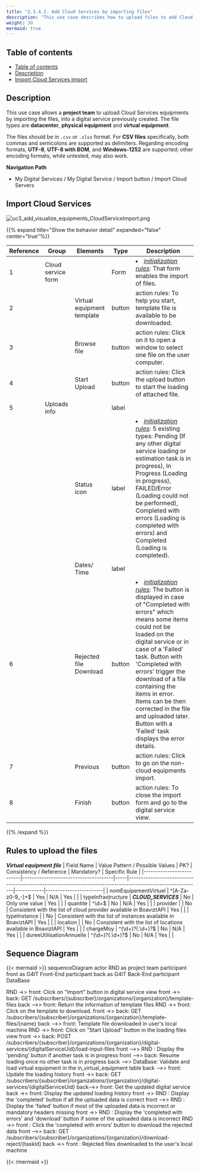 ```yaml
---
title: "2.3.4.2. Add Cloud Services by importing files"
description: "This use case describes how to upload files to add Cloud Service equipments to a digital service"
weight: 30
mermaid: true
---
```


## Table of contents

-   [Table of contents](#table-of-contents)
-   [Description](#description)
-   [Import Cloud Services import](#import-cloud-services)

## Description

This use case allows a **project team** to upload Cloud Services equipments by importing the files, into a digital service previously created.
The file types are **datacenter**, **physical equipment** and **virtual equipment**.

The files should be in `.csv` or `.xlsx` format. For **CSV files** specifically, both commas and semicolons are
supported as delimiters. Regarding encoding formats, **UTF-8**, **UTF-8 with BOM**, and **Windows-1252** are supported;
other encoding formats, while untested, may also work.

**Navigation Path**

-   My Digital Services / My Digital Service / Import button  / Import Cloud Servers

## Import Cloud Services
![uc3_add_visualize_equipments_CloudServiceImport.png](../../../images/uc3_add_visualize_equipments_CloudServiceImport.png)


{{% expand title="Show the behavior detail" expanded="false" center="true"%}}

| Reference | Group      | Elements                   | Type   | Description                                                               |
|-----------|------------|----------------------------|--------|---------------------------------------------------------------------------|
| 1         | Cloud service form            |         | Form   | <li><u>_initialization rules_</u>: That form enables the import of files. |
| 2         |            | Virtual equipment template | button | action rules: To help you start, template file is available to be downloaded.     |
| 3         |            | Browse file                | button                 | action rules: Click on it to open a window to select one file on the user computer.                                                                                                                                                                                                                                                                                                                                       |
| 4         |            | Start Upload               | button                 | action rules: Click the upload button to start the loading of attached file.                                                                                                                                                                                                                                                                                                                                              |
| 5         |  Uploads info          |                | label                  |                                                                                                                                                                                                                                                                                                                                                                                                                           |
|           |            | Status icon                | label                  | <li><u>_initialization rules_</u>: 5 existing types: Pending (If any other digital service loading or estimation task is in progress), In Progress (Loading in progress), FAILED/Error (Loading could not be performed), Completed with errors (Loading is completed with errors) and Completed (Loading is completed).                                                                                                   |
|           |            | Dates/ Time                | label                  |                                                                                                                                                                                                                                                                                                                                                                                                                           |
| 6         |            | Rejected file Download     | button                 | <li><u>_initialization rules_</u>: The button is displayed in case of "Completed with errors" which means some items could not be loaded on the digital service or in case of a 'Failed' task. Button with 'Completed with errors' trigger the download of a file containing the items in error. Items can be then corrected in the file and uploaded later. <br> Button with a 'Failed' task displays the error details. |
| 7         |            | Previous                   | button                 | action rules: Click to go on the non- cloud equipments import.                                                                                                                                                                                                                                                                                                                                                            |                                                                                                                          |
| 8         |            | Finish                     | button                 | action rules: To close the import form and go to the digital service view.                                                                                                                                                                                                                                                                                                                                                |                                                                                                            |

{{% /expand %}}

## Rules to upload the files
***Virtual equipment file***
| Field Name               | Value Pattern / Possible Values      | PK? | Consistency / Reference                                                                                     | Mandatory? | Specific Rule          |
|--------------------------|--------------------------------------|-----|------------------------------------------------------------------------------------------------------------|------------|------------------------|
| nomEquipementVirtuel     | ^[A-Za-z0-9_-]+$                     | Yes | N/A                                                                                                        | Yes        |                        |
| typeInfrastructure       | ***CLOUD_SERVICES***                 | No  | Only one value                                                                                             | Yes        |                        |
| quantite                 | ^\d+$                                | No  | N/A                                                                                                        | Yes        |                        |
| provider                 |                                      | No  | Consistent with the list of cloud provider available in BoaviztAPI                                         | Yes        |                        |
| typeInstance             |                                      | No  | Consistent with the list of instances available in BoaviztAPI                                              | Yes        |                        |
| location                 |                                      | No  | Consistent with the list of locations available in BoaviztAPI                                              | Yes        |                        |
| chargeMoy                | ^(\d+)?(\.\d+)?$                     | No  | N/A                                                                                                        | Yes        |                        |
| dureeUtilisationAnnuelle | ^(\d+)?(\.\d+)?$                     | No  | N/A                                                                                                        | Yes        |                        |


## Sequence Diagram

{{< mermaid >}}
sequenceDiagram
actor RND as project team
participant front as G4IT Front-End
participant back as G4IT Back-End
participant DataBase

RND ->> front: Click on "Import" button in digital service view
front ->> back: GET /subscribers/{subscriber}/organizations/{organization}/template-files
back -->> front: Return the information of template files
RND ->> front: Click on the template to download.
front ->> back: GET /subscribers/{subscriber}/organizations/{organization}/template-files/{name}
back -->> front: Template file downloaded in user's local machine
RND ->> front: Click on "Start Upload" button in the loading files view
front ->> back: POST /subscribers/{subscriber}/organizations/{organization}/digital-services/{digitalServiceUid}/load-input-files
front -->> RND : Display the 'pending' button if another task is in progress
front -->> back: Resume loading once no other task is in progress
back -->> DataBase: Validate and load virtual equipment in the in_virtual_equipment table
back -->> front: Update the loading history
front ->> back: GET /subscribers/{subscriber}/organizations/{organization}/digital-services/{digitalServiceUid}
back-->> front: Get the updated digital service
back ->> front: Display the updated loading history
front ->> RND : Display the 'completed' button if all the uploaded data is correct
front -->> RND : Display the 'failed' button if most of the uploaded data is incorrect or <br> mandatory headers missing
front ->> RND : Display the 'completed with errors' and 'download' button if some of the uploaded data is incorrect
RND ->> front : Click the 'completed with errors' button to download the rejected data
front -->> back: GET /subscribers/{subscriber}/organizations/{organization}/download-reject/{taskId}
back ->> front : Rejected files downloaded to the user's local machine

{{< /mermaid >}}
